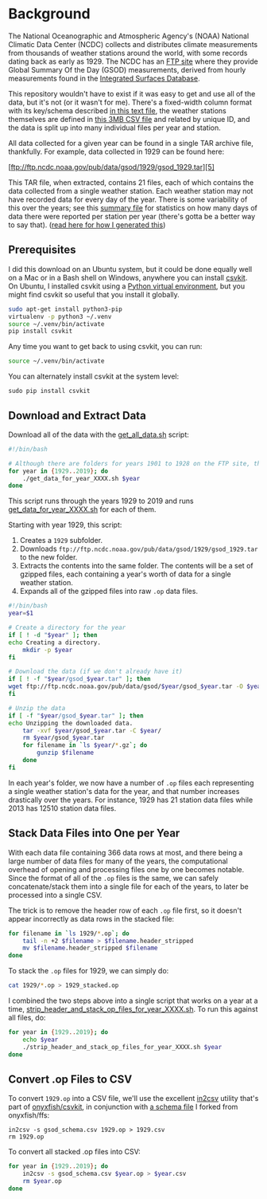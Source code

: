 Background
==========

The National Oceanographic and Atmospheric Agency's (NOAA) National Climatic Data Center (NCDC) collects and distributes climate measurements from thousands of weather stations around the world, with some records dating back as early as 1929. The NCDC has an [FTP site][1] where they provide Global Summary Of the Day (GSOD) measurements, derived from hourly measurements found in the [Integrated Surfaces Database][13].

This repository wouldn't have to exist if it was easy to get and use all of the data, but it's not (or it wasn't for me). There's a fixed-width column format with its key/schema described [in this text file][2], the weather stations themselves are defined in [this 3MB CSV file][3] and related by unique ID, and the data is split up into many individual files per year and station.

All data collected for a given year can be found in a single TAR archive file, thankfully. For example, data collected in 1929 can be found here:

[ftp://ftp.ncdc.noaa.gov/pub/data/gsod/1929/gsod_1929.tar][5]

This TAR file, when extracted, contains 21 files, each of which contains the data collected from a single weather station. Each weather station may not have recorded data for every day of the year. There is some variability of this over the years; see this [summary file](summary.txt) for statistics on how many days of data there were reported per station per year (there's gotta be a better way to say that). ([read here for how I generated this][14])

## Prerequisites

I did this download on an Ubuntu system, but it could be done equally well on a Mac or in a Bash shell on Windows, anywhere you can install [csvkit][10]. On Ubuntu, I installed csvkit using a [Python virtual environment][11], but you might find csvkit so useful that you install it globally.

```bash
sudo apt-get install python3-pip
virtualenv -p python3 ~/.venv
source ~/.venv/bin/activate
pip install csvkit
```

Any time you want to get back to using csvkit, you can run:

```bash
source ~/.venv/bin/activate
```

You can alternately install csvkit at the system level:

```
sudo pip install csvkit
```

## Download and Extract Data

Download all of the data with the [get_all_data.sh][7] script:

```bash
#!/bin/bash

# Although there are folders for years 1901 to 1928 on the FTP site, the archive files there are empty.
for year in {1929..2019}; do
    ./get_data_for_year_XXXX.sh $year
done
```

This script runs through the years 1929 to 2019 and runs [get_data_for_year_XXXX.sh][6] for each of them.

Starting with year 1929, this script:

1. Creates a `1929` subfolder.
2. Downloads `ftp://ftp.ncdc.noaa.gov/pub/data/gsod/1929/gsod_1929.tar` to the new folder.
3. Extracts the contents into the same folder. The contents will be a set of gzipped files, each containing a year's worth of data for a single weather station.
4. Expands all of the gzipped files into raw `.op` data files.

```bash
#!/bin/bash
year=$1

# Create a directory for the year
if [ ! -d "$year" ]; then
echo Creating a directory.
    mkdir -p $year
fi

# Download the data (if we don't already have it)
if [ ! -f "$year/gsod_$year.tar" ]; then
wget ftp://ftp.ncdc.noaa.gov/pub/data/gsod/$year/gsod_$year.tar -O $year/gsod_$year.tar
fi

# Unzip the data
if [ -f "$year/gsod_$year.tar" ]; then
echo Unzipping the downloaded data.
    tar -xvf $year/gsod_$year.tar -C $year/
    rm $year/gsod_$year.tar
    for filename in `ls $year/*.gz`; do
        gunzip $filename
    done
fi
```

In each year's folder, we now have a number of `.op` files each representing a single weather station's data for the year, and that number increases drastically over the years. For instance, 1929 has 21 station data files while 2013 has 12510 station data files.

## Stack Data Files into One per Year

With each data file containing 366 data rows at most, and there being a large number of data files for many of the years, the computational overhead of opening and processing files one by one becomes notable. Since the format of all of the `.op` files is the same, we can safely concatenate/stack them into a single file for each of the years, to later be processed into a single CSV.

The trick is to remove the header row of each `.op` file first, so it doesn't appear incorrectly as data rows in the stacked file:

```bash
for filename in `ls 1929/*.op`; do
    tail -n +2 $filename > $filename.header_stripped
    mv $filename.header_stripped $filename
done
```

To stack the `.op` files for 1929, we can simply do:

```bash
cat 1929/*.op > 1929_stacked.op
```

I combined the two steps above into a single script that works on a year at a time, [strip_header_and_stack_op_files_for_year_XXXX.sh][12]. To run this against all files, do:

```bash
for year in {1929..2019}; do
    echo $year
    ./strip_header_and_stack_op_files_for_year_XXXX.sh $year
done
```

## Convert .op Files to CSV

To convert `1929.op` into a CSV file, we'll use the excellent [in2csv][9] utility that's part of [onyxfish/csvkit][10], in conjunction with [a schema file][8] I forked from onyxfish/ffs:

```
in2csv -s gsod_schema.csv 1929.op > 1929.csv
rm 1929.op
```

To convert all stacked .op files into CSV:

```bash
for year in {1929..2019}; do
    in2csv -s gsod_schema.csv $year.op > $year.csv
    rm $year.op
done
```


  [1]: ftp://ftp.ncdc.noaa.gov/pub/data/gsod/
  [2]: ftp://ftp.ncdc.noaa.gov/pub/data/gsod/GSOD_DESC.txt
  [3]: ftp://ftp.ncdc.noaa.gov/pub/data/noaa/isd-history.csv
  [4]: ftp://ftp.ncdc.noaa.gov/pub/data/gsod/1929/
  [5]: ftp://ftp.ncdc.noaa.gov/pub/data/gsod/1929/gsod_1929.tar
  [6]: https://github.com/tothebeat/noaa-gsod-data-munging/blob/master/get_data_for_year_XXXX.sh
  [7]: https://github.com/tothebeat/noaa-gsod-data-munging/blob/master/get_all_data.sh
  [8]: https://github.com/tothebeat/ffs/blob/master/us/noaa/gsod_schema.csv
  [9]: http://csvkit.readthedocs.org/en/latest/scripts/in2csv.html
  [10]: https://github.com/onyxfish/csvkit
  [11]: http://www.virtualenv.org/en/latest/
  [12]: https://github.com/tothebeat/noaa-gsod-data-munging/blob/master/strip_header_and_stack_op_files_for_year_XXXX.sh
  [13]: https://www.ncdc.noaa.gov/isd
  [14]: https://github.com/tothebeat/cheatsheets/blob/master/shell.md#to-get-these-statistics-for-every-year-folder-from-1929-to-2019
